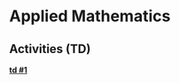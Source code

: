 

#  Applied Mathematics


##  Activities (TD)


**[td #1 ][a1]**  

  [a1]: TD1_AM1_2526.pdf
  
  
  
  
  
  
  
  
  
  
  
